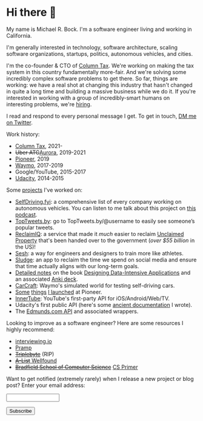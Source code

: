 # Hi there 👋

My name is Michael R. Bock. I'm a software engineer living and working in California.

I'm generally interested in technology, software architecture, scaling software organizations, startups, politics, autonomous vehicles, and cities.

I'm the co-founder & CTO of [Column Tax](https://time.com/7094552/column-tax/). We're working on making the tax system in this country fundamentally more-fair. And we're solving some incredibly complex software problems to get there. So far, things are working: we have a real shot at changing this industry that hasn't changed in quite a long time and building a massive business while we do it. If you're interested in working with a group of incredibly-smart humans on interesting problems, we're [hiring](https://jobs.columntax.com/).

I read and respond to every personal message I get. To get in touch, [DM me on Twitter](https://twitter.com/michaelrbock).

Work history:

* [Column Tax](https://www.columntax.com/), 2021-
* ~~Uber ATG~~[Aurora](https://aurora.tech/blog/aurora-is-acquiring-ubers-self-driving-unit-advanced), 2019-2021
* [Pioneer](https://pioneer.app/), 2019
* [Waymo](https://waymo.com/), 2017-2019
* Google/YouTube, 2015-2017
* [Udacity](https://www.udacity.com/), 2014-2015

Some [projects](./projects.md) I've worked on:

* [SelfDriving.fyi](http://selfdriving.fyi):
  a comprehensive list of every company working on autonomous vehicles. You can listen to me
  talk about this project on
  [this podcast](https://podcast.matsherman.com/332-michel-bock-selfdrivingfyi-on-all-things-self-driving-cars/).
* [TopTweets.by](https://toptweets.by/): go to TopTweets.by/@username to easily see someone’s popular tweets.
* [ReclaimIQ](https://reclaimiq.com): a service that made it _much_ easier to reclaim [Unclaimed Property](https://www.sco.ca.gov/search_upd.html) that's been handed over to the government (_over $55 billion_ in the US)!
* [Sesh](http://getsesh.io):
  a way for engineers and designers to train more like athletes.
* [Sludge](http://sludge.life):
  an app to reclaim the time we spend on social media and ensure that time
  actually aligns with our long-term goals.
* [Detailed notes](https://github.com/michaelrbock/notes/tree/master/books/designing-data-intensive-applications)
  on the book [Designing Data-Intensive Applications](https://dataintensive.net/)
  and an associated [Anki deck](https://ankiweb.net/shared/info/648324831).
* [CarCraft](https://www.theatlantic.com/technology/archive/2017/08/inside-waymos-secret-testing-and-simulation-facilities/537648/):
  Waymo's simulated world for testing self-driving cars.
* [Some](https://pioneer.app/blog/pioneer-multiplayer/)
  [things](https://pioneer.app/blog/advisor-chat/) [I launched](https://pioneer.app/blog/the-infinite-tournament/)
  at Pioneer.
* [InnerTube](https://gizmodo.com/how-project-innertube-helped-pull-youtube-out-of-the-gu-1704946491):
  YouTube's first-party API for iOS/Android/Web/TV.
* Udacity's first public API
  (here's some [ancient documentation](https://s3.amazonaws.com/content.udacity-data.com/techdocs/UdacityCourseCatalogAPIDocumentation-v0.pdf) I wrote).
* The [Edmunds.com API](https://github.com/EdmundsAPI) and associated wrappers.

Looking to improve as a software engineer? Here are some resources I highly
recommend:

* [interviewing.io](https://iio.sh/r/HpHf)
* [Pramp](https://www.pramp.com/invt/YanMVOzEBgHzPJY4JKNZ)
* ~~[Triplebyte](https://triplebyte.com/iv/MOiyVhC/cp/header)~~ (RIP)
* [~~A-List~~ Wellfound](https://alist.co/candidates/refer/5207)
* ~~[Bradfield School of Computer Science](https://bradfieldcs.com)~~ [CS Primer](https://csprimer.com/)

<form action="https://tinyletter.com/michaelrbock" method="post" target="popupwindow" onsubmit="window.open('https://tinyletter.com/michaelrbock', 'popupwindow', 'scrollbars=yes,width=800,height=600');return true"><p><label for="tlemail">Want to get notified (extremely rarely) when I release a new project or blog post? Enter your email address:</label></p><p><input type="text" style="width:140px" name="email" id="tlemail" /></p><input type="hidden" value="1" name="embed"/><input type="submit" value="Subscribe" /></form>

